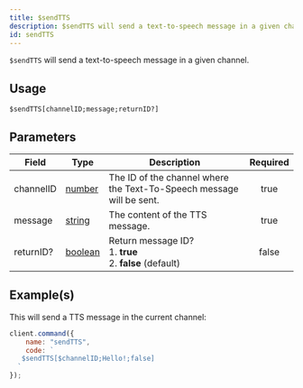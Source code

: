```yaml
---
title: $sendTTS
description: $sendTTS will send a text-to-speech message in a given channel.
id: sendTTS
---
```


`$sendTTS` will send a text-to-speech message in a given channel.

## Usage

```aoi
$sendTTS[channelID;message;returnID?]
```

## Parameters

| Field     | Type                                                                                                | Description                                                          | Required |
| --------- | --------------------------------------------------------------------------------------------------- | -------------------------------------------------------------------- | :------: |
| channelID | [number](https://developer.mozilla.org/en-US/docs/Web/JavaScript/Reference/Global_Objects/Number)   | The ID of the channel where the Text-To-Speech message will be sent. |   true   |
| message   | [string](https://developer.mozilla.org/en-US/docs/Web/JavaScript/Reference/Global_Objects/String)   | The content of the TTS message.                                      |   true   |
| returnID? | [boolean](https://developer.mozilla.org/en-US/docs/Web/JavaScript/Reference/Global_Objects/Boolean) | Return message ID? <br /> 1. **true** <br /> 2. **false** (default)  |  false   |

## Example(s)

This will send a TTS message in the current channel:

```javascript
client.command({
    name: "sendTTS",
    code: `
   $sendTTS[$channelID;Hello!;false]
  `
});
```
